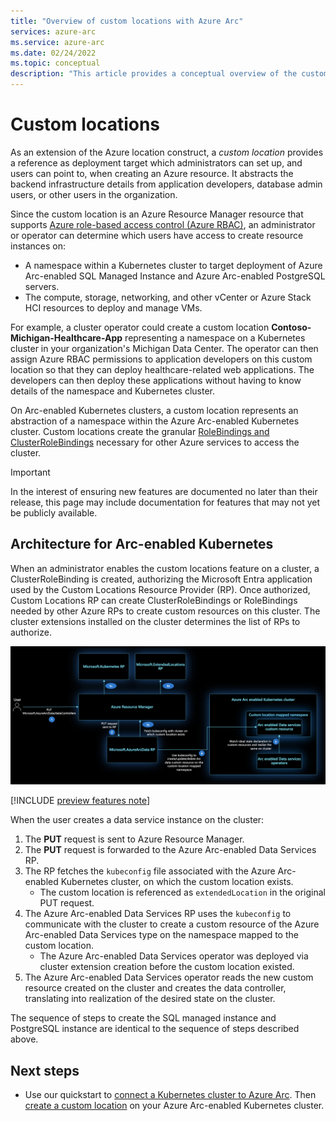 ```yaml
---
title: "Overview of custom locations with Azure Arc"
services: azure-arc
ms.service: azure-arc
ms.date: 02/24/2022
ms.topic: conceptual
description: "This article provides a conceptual overview of the custom locations capability of Azure Arc."
---
```


# Custom locations

As an extension of the Azure location construct, a *custom location* provides a reference as deployment target which administrators can set up, and users can point to, when creating an Azure resource. It abstracts the backend infrastructure details from application developers, database admin users, or other users in the organization. 

Since the custom location is an Azure Resource Manager resource that supports [Azure role-based access control (Azure RBAC)](../../role-based-access-control/overview.md), an administrator or operator can determine which users have access to create resource instances on:

* A namespace within a Kubernetes cluster to target deployment of Azure Arc-enabled SQL Managed Instance and Azure Arc-enabled PostgreSQL servers.
* The compute, storage, networking, and other vCenter or Azure Stack HCI resources to deploy and manage VMs.

For example, a cluster operator could create a custom location **Contoso-Michigan-Healthcare-App** representing a namespace on a Kubernetes cluster in your organization's Michigan Data Center. The operator can then assign Azure RBAC permissions to application developers on this custom location so that they can deploy healthcare-related web applications. The developers can then deploy these applications without having to know details of the namespace and Kubernetes cluster.

On Arc-enabled Kubernetes clusters, a custom location represents an abstraction of a namespace within the Azure Arc-enabled Kubernetes cluster. Custom locations create the granular [RoleBindings and ClusterRoleBindings](https://kubernetes.io/docs/reference/access-authn-authz/rbac/#rolebinding-and-clusterrolebinding) necessary for other Azure services to access the cluster.

> [!IMPORTANT]
> In the interest of ensuring new features are documented no later than their release, this page may include documentation for features that may not yet be publicly available.

## Architecture for Arc-enabled Kubernetes

When an administrator enables the custom locations feature on a cluster, a ClusterRoleBinding is created, authorizing the Microsoft Entra application used by the Custom Locations Resource Provider (RP). Once authorized, Custom Locations RP can create ClusterRoleBindings or RoleBindings needed by other Azure RPs to create custom resources on this cluster. The cluster extensions installed on the cluster determines the list of RPs to authorize.

[ ![Use custom locations](../kubernetes/media/conceptual-custom-locations-usage.png) ](../kubernetes/media/conceptual-custom-locations-usage.png#lightbox)

[!INCLUDE [preview features note](../kubernetes/includes/preview/preview-callout.md)]

When the user creates a data service instance on the cluster:

1. The **PUT** request is sent to Azure Resource Manager.
1. The **PUT** request is forwarded to the Azure Arc-enabled Data Services RP.
1. The RP fetches the `kubeconfig` file associated with the Azure Arc-enabled Kubernetes cluster, on which the custom location exists.
   * The custom location is referenced as `extendedLocation` in the original PUT request.
1. The Azure Arc-enabled Data Services RP uses the `kubeconfig` to communicate with the cluster to create a custom resource of the Azure Arc-enabled Data Services type on the namespace mapped to the custom location.
   * The Azure Arc-enabled Data Services operator was deployed via cluster extension creation before the custom location existed.
1. The Azure Arc-enabled Data Services operator reads the new custom resource created on the cluster and creates the data controller, translating into realization of the desired state on the cluster.

The sequence of steps to create the SQL managed instance and PostgreSQL instance are identical to the sequence of steps described above.

## Next steps

* Use our quickstart to [connect a Kubernetes cluster to Azure Arc](../kubernetes/quickstart-connect-cluster.md). Then [create a custom location](../kubernetes/custom-locations.md) on your Azure Arc-enabled Kubernetes cluster.
